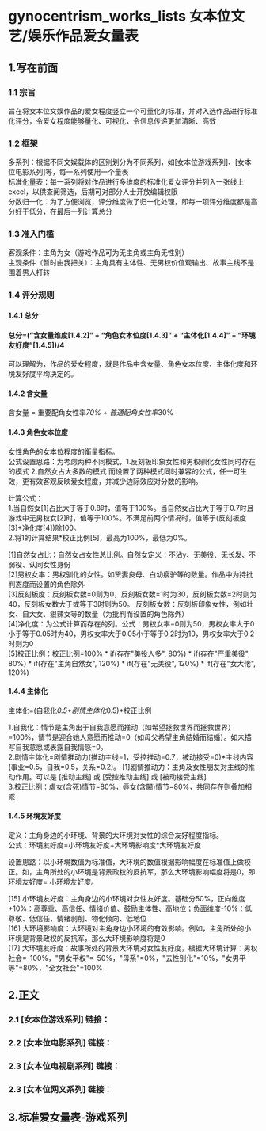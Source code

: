 # gynocentrism_works_lists 女本位文艺/娱乐作品爱女量表

## 1.写在前面
### 1.1 宗旨
旨在将女本位文娱作品的爱女程度竖立一个可量化的标准，并对入选作品进行标准化评分，令爱女程度能够量化、可视化，令信息传递更加清晰、高效

### 1.2 框架
多系列：根据不同文娱载体的区别划分为不同系列，如[女本位游戏系列]、[女本位电影系列]等，每一系列使用一个量表    
标准化量表：每一系列将对作品进行多维度的标准化爱女评分并列入一张线上excel，以供查阅筛选，后期可对部分人士开放编辑权限  
分数归一化：为了方便浏览，评分维度做了归一化处理，即每一项评分维度都是高分好于低分，在最后一列计算总分  

### 1.3 准入门槛
客观条件：主角为女（游戏作品可为无主角或主角无性别）  
主观条件（暂时由我把关）：主角具有主体性、无男权价值观输出、故事主线不是围着男人打转  

### 1.4 评分规则  
#### 1.4.1 总分  
#### 总分=(“含女量维度[1.4.2]” + “角色女本位度[1.4.3]” + “主体化[1.4.4]” + “环境友好度”[1.4.5])/4  
可以理解为，作品的爱女程度，就是作品中含女量、角色女本位度、主体化度和环境友好度平均决定的。  

#### 1.4.2 含女量  
含女量 = 重要配角女性率*70% + 普通配角女性率*30%  

#### 1.4.3 角色女本位度  
女性角色的女本位程度的衡量指标。  
公式设置思路：为考虑两种不同模式，1.反刻板印象女性和男权驯化女性同时存在的模式 2.自然女占大多数的模式 而设置了两种模式同时兼容的公式，任一可生效，更有效客观反映爱女程度，并减少边际效应对分数的影响。  

计算公式：  
1.当自然女[1]占比大于等于0.8时，值等于100%。当自然女占比大于等于0.7时且游戏中无男权女[2]时，值等于100%。不满足前两个情况时，值等于(反刻板度[3]+净化度[4])除100。  
2.将1的计算结果*校正比例[5]，最高为100%，最低为0%。  

[1]自然女占比：自然女占女性总比例。自然女定义：不沾y、无美役、无长发、不弱役、认同女性身份   
[2]男权女率：男权驯化的女性。如贤妻良母、白幼瘦驴等的数量。作品中为持批判态度而设置的角色除外   
[3]反刻板度：反刻板女数=0则为0，反刻板女数=1时为30，反刻板女数=2时则为40，反刻板女数大于或等于3时则为50。 反刻板女数：反刻板印象女性，例如壮女、自大女、狠辣女等的数量（为批判而设置的角色除外）  
[4]净化度：为公式计算而存在的列。公式：男权女率=0则为50，男权女率大于0小于等于0.05时为40，男权女率大于0.05小于等于0.2时为10，男权女率大于0.2时则为0   
[5]校正比例：校正比例=100% * if(存在"美役人多", 80%) * if(存在"严重美役", 80%) * if(存在"主角自然女", 120%) * if(存在"无美役", 120%) * if(存在"女大佬", 120%)  
  
#### 1.4.4 主体化  
主体化=(自我化*0.5+剧情主体化*0.5)*校正比例  
  
1.自我化：情节是主角出于自我意愿而推动（如希望拯救世界而拯救世界）=100%，情节是迎合她人意愿而推动=0（如母父希望主角结婚而结婚）。如未描写自我意愿或表露自我情感=0。   
2.剧情主体化=剧情推动力(推动主线=1，受控推动=0.7，被动接受=0)*主线内容(事业=0.5，自我=0.5，关系=0.2)。   [1]剧情推动力：主角及女性朋友对主线的推动作用。可以是 [推动主线] 或 [受控推动主线] 或 [被动接受主线]   
3.校正比例：虐女(含死)情节=80%，辱女(含闝)情节=80%，共同存在则叠加相乘  
    
#### 1.4.5 环境友好度  
定义：主角身边的小环境、背景的大环境对女性的综合友好程度指标。  
公式：环境友好度=小环境友好度+大环境影响度*大环境友好度   
  
设置思路：以小环境数值为标准值，大环境的数值根据影响幅度在标准值上做校正。如，主角所处的小环境是背景政权的反抗军，那么大环境影响幅度将是0，即环境友好度= 小环境友好度。  
  
[15] 小环境友好度：主角身边的小环境对女性友好度。基础分50%，正向维度+10%：高尊重、高信任、情绪价值、鼓励主体性、高地位；负面维度-10%：低尊敬、低信任、情绪剥削、物化倾向、低地位  
[16] 大环境影响度：大环境对主角身边小环境的有效影响。例如，主角所处的小环境是背景政权的反抗军，那么大环境影响度将是0   
[17] 大环境友好度：故事所处的背景大环境对女性友好度，根据大环境计算：男权社会=-100%，"男女平权"=-50%，"母系"=0%，"去性别化"=10%，"女男平等"=80%，"全女社会"=100%  
  
## 2.正文
### 2.1 [女本位游戏系列] 链接：
### 2.2 [女本位电影系列] 链接：
### 2.3 [女本位电视剧系列] 链接：
### 2.3 [女本位网文系列] 链接：

## 3.标准爱女量表-游戏系列


